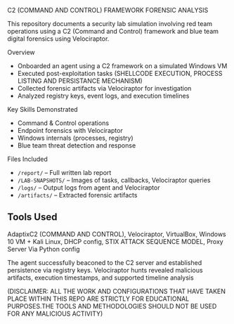  C2 (COMMAND AND CONTROL) FRAMEWORK FORENSIC ANALYSIS

This repository documents a security lab simulation involving red team operations using a C2 (Command and Control) framework and blue team digital forensics using Velociraptor.

 Overview
- Onboarded an agent using a C2 framework on a simulated Windows VM
- Executed post-exploitation tasks (SHELLCODE EXECUTION, PROCESS LISTING AND PERSISTANCE MECHANISM)
- Collected forensic artifacts via Velociraptor for investigation
- Analyzed registry keys, event logs, and execution timelines

 Key Skills Demonstrated
- Command & Control operations
- Endpoint forensics with Velociraptor
- Windows internals (processes, registry)
- Blue team threat detection and response

Files Included
- `/report/` – Full written lab report
- `/LAB-SNAPSHOTS/` – Images of tasks, callbacks, Velociraptor queries
- `/logs/` – Output logs from agent and Velociraptor
- `/artifacts/` – Extracted forensic artifacts

## Tools Used
AdaptixC2 (COMMAND AND CONTROL),
Velociraptor,
VirtualBox,
Windows 10 VM + Kali Linux,
DHCP config,
STIX ATTACK SEQUENCE MODEL,
Proxy Server Via Python config


The agent successfully beaconed to the C2 server and established persistence via registry keys. Velociraptor hunts revealed malicious artifacts, execution timestamps, and supported timeline analysis

(DISCLAIMER: ALL THE WORK AND CONFIGURATIONS THAT HAVE TAKEN PLACE WITHIN THIS REPO ARE STRICTLY FOR EDUCATIONAL PURPOSES.THE TOOLS AND METHODOLOGIES SHOULD NOT BE USED FOR ANY MALICIOUS ACTIVITY)
